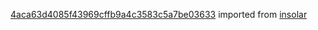 [4aca63d4085f43969cffb9a4c3583c5a7be03633](https://github.com/insolar/insolar/commit/4aca63d4085f43969cffb9a4c3583c5a7be03633) imported from [insolar](https://github.com/insolar/insolar)

